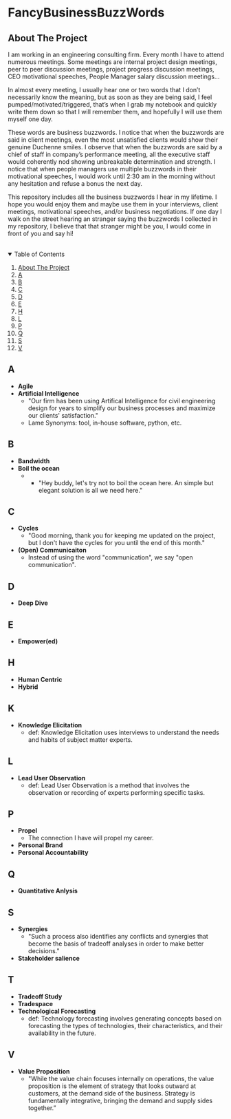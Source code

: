 # FancyBusinessBuzzWords

<!-- ABOUT THE PROJECT -->
## About The Project
I am working in an engineering consulting firm. Every month I have to attend numerous meetings. Some meetings are internal project design meetings, peer to peer discussion meetings, project progress discussion meetings, CEO motivational speeches, People Manager salary discussion meetings… <br />

In almost every meeting, I usually hear one or two words that I don’t necessarily know the meaning, but as soon as they are being said, I feel pumped/motivated/triggered, that’s when I grab my notebook and quickly write them down so that I will remember them, and hopefully I will use them myself one day.<br />

These words are business buzzwords. I notice that when the buzzwords are said in client meetings, even the most unsatisfied clients would show their genuine Duchenne smiles. I observe that when the buzzwords are said by a chief of staff in company’s performance meeting, all the executive staff would coherently nod showing unbreakable determination and strength. I notice that when people managers use multiple buzzwords in their motivational speeches, I would work until 2:30 am in the morning without any hesitation and refuse a bonus the next day.<br />

This repository includes all the business buzzwords I hear in my lifetime. I hope you would enjoy them and maybe use them in your interviews, client meetings, motivational speeches, and/or business negotiations. If one day I walk on the street hearing an stranger saying the buzzwords I collected in my repository, I believe that that stranger might be you, I would come in front of you and say hi!<br /><br />


<!-- TABLE OF CONTENTS -->
<details open="open">
  <summary>Table of Contents</summary>
  <ol>
    <li><a href="#about-the-project">About The Project</a></li>
    <li><a href="#A">A</a></li>
    <li><a href="#B">B</a></li>
    <li><a href="#C">C</a></li>
    <li><a href="#D">D</a></li>
    <li><a href="#E">E</a></li>
    <li><a href="#H">H</a></li>
    <li><a href="#L">L</a></li>
    <li><a href="#P">P</a></li>
    <li><a href="#Q">Q</a></li>
    <li><a href="#S">S</a></li>
    <li><a href="#V">V</a></li>
  </ol>
</details>


## A
* **Agile**
* **Artificial Intelligence**
  * "Our firm has been using Artifical Intelligence for civil engineering design for years to simplify our business processes and maximize our clients' satisfaction."
  * Lame Synonyms: tool, in-house software, python, etc.

## B
* **Bandwidth**
* **Boil the ocean**
  *  * "Hey buddy, let's try not to boil the ocean here. An simple but elegant solution is all we need here."  

## C
* **Cycles**
  * "Good morning, thank you for keeping me updated on the project, but I don't have the cycles for you until the end of this month."
* **(Open) Communicaiton**
  * Instead of using the word "communication", we say "open communication". 
## D
* **Deep Dive**

## E
* **Empower(ed)**

## H
* **Human Centric**
* **Hybrid**

## K
* **Knowledge Elicitation**
  * def:  Knowledge Elicitation uses interviews to understand the needs and habits of subject matter experts. 
  

## L
* **Lead User Observation**
  * def: Lead User Observation is a method that involves the observation or recording of experts performing specific tasks.

## P
* **Propel**
  * The connection I have will propel my career.
* **Personal Brand**
* **Personal Accountability**

## Q
* **Quantitative Anlysis**


## S
* **Synergies**
    * "Such a process also identifies any conflicts and synergies that become the basis of tradeoff analyses in order to make better decisions." 
* **Stakeholder salience**


## T
* **Tradeoff Study**
* **Tradespace**
* **Technological Forecasting**
  * def: Technology forecasting involves generating concepts based on forecasting the types of technologies, their characteristics, and their availability in the future. 


## V
* **Value Proposition**
  * "While the value chain focuses internally on operations, the value proposition is the element of strategy that looks outward at customers, at the demand side of the business. Strategy is fundamentally integrative, bringing the demand and supply sides together.”


